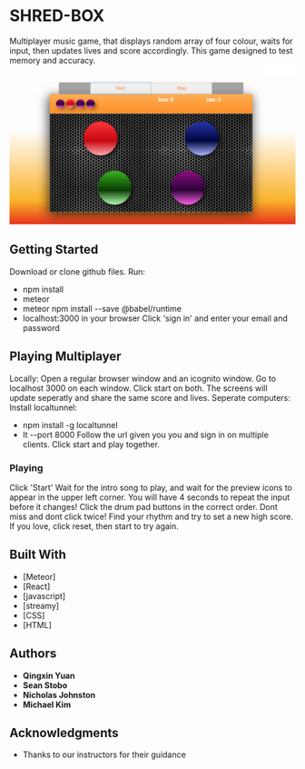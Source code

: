 # SHRED-BOX

Multiplayer music game, that displays random array of four colour, waits for input, then updates lives and score accordingly. This game designed to test memory and accuracy. 
![Alt text](/public/Screenshot.png "Preview Picture")
## Getting Started

Download or clone github files.
Run:
* npm install 
* meteor
* meteor npm install --save @babel/runtime
* localhost:3000 in your browser
Click 'sign in' and enter your email and password

## Playing Multiplayer

Locally: Open a regular browser window and an icognito window. Go to localhost 3000 on each window. Click start on both. The screens will update seperatly and share the same score and lives.
Seperate computers: 
Install localtunnel:
* npm install -g localtunnel
* lt --port 8000
Follow the url given you you and sign in on multiple clients.
Click start and play together.

### Playing

Click 'Start'
Wait for the intro song to play, and wait for the preview icons to appear in the upper left corner. You will have 4 seconds to repeat the input before it changes! Click the drum pad buttons in the correct order. Dont miss and dont click twice! Find your rhythm and try to set a new high score.
If you love, click reset, then start to try again.

## Built With

* [Meteor]
* [React]
* [javascript]
* [streamy]
* [CSS]
* [HTML]

## Authors

* **Qingxin Yuan**
* **Sean Stobo**
* **Nicholas Johnston**
* **Michael Kim**

## Acknowledgments

* Thanks to our instructors for their guidance

